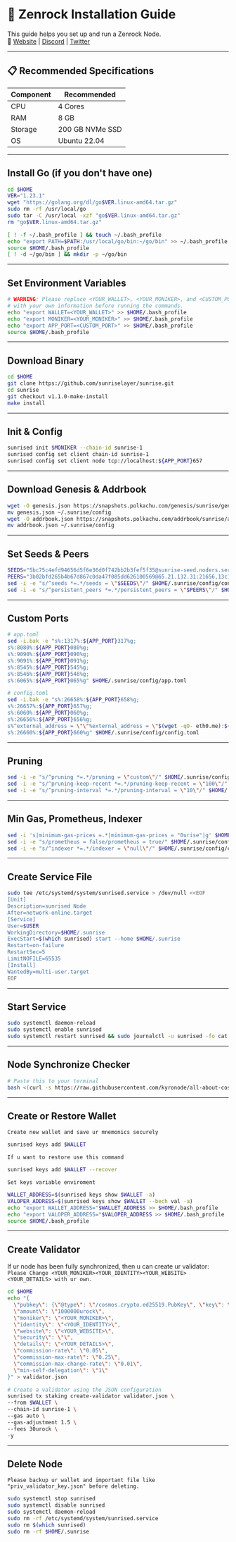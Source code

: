 # 🚀 Zenrock Installation Guide

This guide helps you set up and run a Zenrock Node.  
🔗 [Website](https://zenrocklabs.io/) | [Discord](https://discord.gg/hX4jng2s) | [Twitter](https://x.com/OfficialZenRock)

---

## 📋 Recommended Specifications

| Component | Recommended |
|-----------|----------|
| CPU       | 4 Cores  |
| RAM       | 8 GB     |
| Storage   | 200 GB NVMe SSD |
| OS        | Ubuntu 22.04 |

---

## Install Go (if you don't have one)
```bash
cd $HOME
VER="1.23.1"
wget "https://golang.org/dl/go$VER.linux-amd64.tar.gz"
sudo rm -rf /usr/local/go
sudo tar -C /usr/local -xzf "go$VER.linux-amd64.tar.gz"
rm "go$VER.linux-amd64.tar.gz"

[ ! -f ~/.bash_profile ] && touch ~/.bash_profile
echo "export PATH=$PATH:/usr/local/go/bin:~/go/bin" >> ~/.bash_profile
source $HOME/.bash_profile
[ ! -d ~/go/bin ] && mkdir -p ~/go/bin
```

---

## Set Environment Variables
```bash
# WARNING: Please replace <YOUR_WALLET>, <YOUR_MONIKER>, and <CUSTOM_PORT>
# with your own information before running the commands.
echo "export WALLET=<YOUR_WALLET>" >> $HOME/.bash_profile
echo "export MONIKER=<YOUR_MONIKER>" >> $HOME/.bash_profile
echo "export APP_PORT=<CUSTOM_PORT>" >> $HOME/.bash_profile
source $HOME/.bash_profile
```

---

## Download Binary
```bash
cd $HOME
git clone https://github.com/sunriselayer/sunrise.git
cd sunrise
git checkout v1.1.0-make-install
make install
```

---

## Init & Config
```bash
sunrised init $MONIKER --chain-id sunrise-1
sunrised config set client chain-id sunrise-1
sunrised config set client node tcp://localhost:${APP_PORT}657
```

---

## Download Genesis & Addrbook
```bash
wget -O genesis.json https://snapshots.polkachu.com/genesis/sunrise/genesis.json --inet4-only
mv genesis.json ~/.sunrise/config
wget -O addrbook.json https://snapshots.polkachu.com/addrbook/sunrise/addrbook.json --inet4-only
mv addrbook.json ~/.sunrise/config

```

---

## Set Seeds & Peers
```bash
SEEDS="5bc75c4efd94656d5f6e36d0f742bb2b3fef5f35@sunrise-seed.noders.services:36156"
PEERS="3b02bfd265b4b67d867c0da47f085dd626100569@65.21.132.31:21656,13c1a5edd2e09c8ec3998fdc2c8ede330c6224bf@65.108.204.225:28356,34e39405f02872a4a9403f241066cf0875a66ce2@65.108.7.249:28356,9e3fdd30b550024f09df85d6e7f9a3c3daa32b36@34.87.34.133:26656,401d10017915a9f217cb7e9ae9c888556c81e6da@65.108.230.75:18656,bb69adc6246d31899055c2da852ef5c3fd5bbfe3@51.195.60.23:28356,12b53dc2769314124f7b2cad15645032a0d06417@188.245.248.134:26656,13b3e44f5164b7e85871e9b58f262ca1097b1653@158.69.125.73:11556,6321f379be8a43731c15726c979e4993de433e14@65.21.130.53:26656,2494005ba072167d29e6f55a9b378a781872a49e@65.109.145.247:26656,fc93745fb6d05955f5d3e107d495c69d7d545828@91.99.196.242:26656,41caa4106f68977e3a5123e56f57934a2d34a1c1@185.16.38.210:27566,da1b772776bcc3c84e21d7aa72314f58c2729a43@65.109.18.169:36156,e776df4c573785a3416da430fb9c90be72ea795e@23.129.20.120:28356,41e61c0441f0086caf17186950fc440d45870bf5@198.13.54.102:26656,1d59382e2a6db1f80ca90b7cf1df1fcada237fab@65.108.68.53:26670,d15cdf5150c5e761c872982193a784a540fefe9d@148.251.66.35:40656,366ef5ffeb16a2d8f018f483bf163bf75563d556@94.130.35.120:19656,8674ccae07a38d310afda5104273db2e1ece5e92@188.40.102.137:30656,9f8312a2f9cf96017d17acc55216bd813111a6ed@45.250.252.75:56326,97ae5714afec408cb6f5fb78cf830af8c5d7b535@65.109.104.17:26656,a54886fba0cf118825d616e0caf9d52c534d7042@82.22.184.97:26656,60a83f51c20d39b7e69594f538513a80521eb0e8@45.32.30.169:26656,8b13908c44911f9797798e951557c17ef2490ee8@95.217.203.185:26656,8b4136343917f704c81c8e49618a41472d8e1abe@65.108.229.19:26776,34447c658f69fa1bc56125e991c207da1efbf137@65.109.59.22:28356,49be16d94c586f3ebd15f7cc7174d56765043b11@64.185.226.202:28356,7db7f656d36c420f39a8eab76c50c41cff440fa9@65.109.58.158:28356,2a30964e07118a0cb03bb1cae9185d37a967230a@207.148.68.35:26656,36fc07d6ab5ab85349cb563bf033214eae9973a2@148.251.43.226:25656,141a8536c48d5cab50439ef627951cc7e4e311bf@65.108.198.145:22656,2404dca4d4b0831e69dd010539f0c391bcd0523a@95.217.128.50:26656,6af5937e4180e3132906439b6eebea6dff017c9e@157.180.6.152:22656,345a34c3e1b6c82af4e85fafa03d27980332dac7@37.252.186.241:26656,da0f328712a72cff3e472c43ae3fa4020f9d420b@52.68.80.18:26656,2d712853b8aeca55161a71f1f5ca8bb27cc499d2@38.146.3.231:28356,00e7f72cf8a21bb381b8810b27cccaa00a51cf96@113.43.234.98:26666,c27e826d43b92c045cf2c1b9863154772ed68c04@65.21.233.188:28356,50c3a76591c4827ef97968a742f9450b19e474b6@128.140.68.218:26656,c2450c69db7413dd7d8670a43c20269e8e2dc16e@50.46.175.241:28356,095dcea05d385dd951999a0f57c75e9cbf378e77@5.9.69.107:36156,211e3de05bec1deb2d641a4855968f02044379eb@23.88.67.245:46656"
sed -i -e "s/^seeds *=.*/seeds = \"$SEEDS\"/" $HOME/.sunrise/config/config.toml
sed -i -e "s/^persistent_peers *=.*/persistent_peers = \"$PEERS\"/" $HOME/.sunrise/config/config.toml
```

---

## Custom Ports
```bash
# app.toml
sed -i.bak -e "s%:1317%:${APP_PORT}317%g;
s%:8080%:${APP_PORT}080%g;
s%:9090%:${APP_PORT}090%g;
s%:9091%:${APP_PORT}091%g;
s%:8545%:${APP_PORT}545%g;
s%:8546%:${APP_PORT}546%g;
s%:6065%:${APP_PORT}065%g" $HOME/.sunrise/config/app.toml

# config.toml
sed -i.bak -e "s%:26658%:${APP_PORT}658%g;
s%:26657%:${APP_PORT}657%g;
s%:6060%:${APP_PORT}060%g;
s%:26656%:${APP_PORT}656%g;
s%^external_address = \"\"%external_address = \"$(wget -qO- eth0.me):${APP_PORT}656\"%;
s%:26660%:${APP_PORT}660%g" $HOME/.sunrise/config/config.toml
```

---

## Pruning
```bash
sed -i -e "s/^pruning *=.*/pruning = \"custom\"/" $HOME/.sunrise/config/app.toml 
sed -i -e "s/^pruning-keep-recent *=.*/pruning-keep-recent = \"100\"/" $HOME/.sunrise/config/app.toml
sed -i -e "s/^pruning-interval *=.*/pruning-interval = \"10\"/" $HOME/.sunrise/config/app.toml
```

---

## Min Gas, Prometheus, Indexer
```bash
sed -i 's|minimum-gas-prices =.*|minimum-gas-prices = "0urise"|g' $HOME/.sunrise/config/app.toml
sed -i -e "s/prometheus = false/prometheus = true/" $HOME/.sunrise/config/config.toml
sed -i -e "s/^indexer *=.*/indexer = \"null\"/" $HOME/.sunrise/config/config.toml
```

---

## Create Service File
```bash
sudo tee /etc/systemd/system/sunrised.service > /dev/null <<EOF
[Unit]
Description=sunrised Node
After=network-online.target
[Service]
User=$USER
WorkingDirectory=$HOME/.sunrise
ExecStart=$(which sunrised) start --home $HOME/.sunrise
Restart=on-failure
RestartSec=5
LimitNOFILE=65535
[Install]
WantedBy=multi-user.target
EOF
```

---

## Start Service
```bash
sudo systemctl daemon-reload
sudo systemctl enable sunrised
sudo systemctl restart sunrised && sudo journalctl -u sunrised -fo cat
```

---

## Node Synchronize Checker
```bash
# Paste this to your terminal
bash <(curl -s https://raw.githubusercontent.com/kyronode/all-about-cosmos/refs/heads/main/Mainnet/Zenrock/zenrock-sync.sh)
```

---

## Create or Restore Wallet
`Create new wallet and save ur mnemonics securely`
```bash
sunrised keys add $WALLET
```
`If u want to restore use this command`
```bash
sunrised keys add $WALLET --recover
```
`Set keys variable enviroment`
```bash
WALLET_ADDRESS=$(sunrised keys show $WALLET -a)
VALOPER_ADDRESS=$(sunrised keys show $WALLET --bech val -a)
echo "export WALLET_ADDRESS="$WALLET_ADDRESS >> $HOME/.bash_profile
echo "export VALOPER_ADDRESS="$VALOPER_ADDRESS >> $HOME/.bash_profile
source $HOME/.bash_profile
```

---

## Create Validator
If ur node has been fully synchronized, then u can create ur validator:
`Please Change <YOUR_MONIKER><YOUR_IDENTITY><YOUR_WEBSITE><YOUR_DETAILS> with ur own.`
```bash
cd $HOME
echo "{
  \"pubkey\": {\"@type\": \"/cosmos.crypto.ed25519.PubKey\", \"key\": \"$(sunrised tendermint show-validator | grep -Po '\"key\":\s*\"\K[^\"]*')\"},
  \"amount\": \"1000000urock\",
  \"moniker\": \"<YOUR_MONIKER>\",
  \"identity\": \"<YOUR_IDENTITY>\",
  \"website\": \"<YOUR_WEBSITE>\",
  \"security\": \"\",
  \"details\": \"<YOUR_DETAILS>\",
  \"commission-rate\": \"0.05\",
  \"commission-max-rate\": \"0.25\",
  \"commission-max-change-rate\": \"0.01\",
  \"min-self-delegation\": \"1\"
}" > validator.json

# Create a validator using the JSON configuration
sunrised tx staking create-validator validator.json \
--from $WALLET \
--chain-id sunrise-1 \
--gas auto \
--gas-adjustment 1.5 \
--fees 30urock \
-y
```

---

## Delete Node
`Please backup ur wallet and important file like "priv_validator_key.json" before deleting.` 
```bash
sudo systemctl stop sunrised
sudo systemctl disable sunrised
sudo systemctl daemon-reload
sudo rm -rf /etc/systemd/system/sunrised.service
sudo rm $(which sunrised)
sudo rm -rf $HOME/.sunrise
```